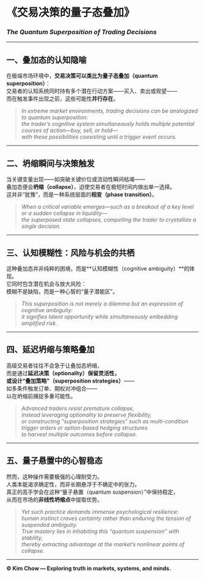 # 《交易决策的量子态叠加》  
### *The Quantum Superposition of Trading Decisions*

---

## 一、叠加态的认知隐喻 
在极端市场环境中，**交易决策可以类比为量子态叠加（quantum superposition）**：  
交易者的认知系统同时持有多个潜在行动方案——买入、卖出或观望——  
而在触发事件出现之前，这些可能性**并行存在**。  

> *In extreme market environments, trading decisions can be analogized to quantum superposition:*  
> *the trader’s cognitive system simultaneously holds multiple potential courses of action—buy, sell, or hold—*  
> *with these possibilities coexisting until a trigger event occurs.*

---

## 二、坍缩瞬间与决策触发  
当关键变量出现——如突破关键价位或流动性瞬间枯竭——  
叠加态便会**坍缩（collapse）**，迫使交易者在极短时间内做出单一选择。  
这并非“犹豫”，而是一种系统层面的**相变（phase transition）**。  

> *When a critical variable emerges—such as a breakout of a key level or a sudden collapse in liquidity—*  
> *the superposed state collapses, compelling the trader to crystallize a single decision.*

---

## 三、认知模糊性：风险与机会的共栖  
这种叠加态并非纯粹的困境，而是**认知模糊性（cognitive ambiguity）**的体现。  
它同时包含潜在机会与放大风险：  
模糊不是缺陷，而是一种心智的“量子潜能区”。  

> *This superposition is not merely a dilemma but an expression of cognitive ambiguity:*  
> *it signifies latent opportunity while simultaneously embedding amplified risk.*

---

## 四、延迟坍缩与策略叠加  
高级交易者往往不会急于让叠加态坍缩，  
而是通过**延迟决策（optionality）**保留灵活性，  
或设计**“叠加策略”（superposition strategies）**——  
如多条件触发订单、期权对冲组合——  
以在坍缩前捕捉多重可能性。  

> *Advanced traders resist premature collapse,*  
> *instead leveraging optionality to preserve flexibility,*  
> *or constructing “superposition strategies” such as multi-condition trigger orders or option-based hedging structures*  
> *to harvest multiple outcomes before collapse.*

---

## 五、量子悬置中的心智稳态  
然而，这种操作需要极强的心理耐受力。  
人类本能渴求确定性，而非长期悬浮于不确定中的张力。  
真正的高手学会在这种“量子悬置（quantum suspension）”中保持稳定，  
从而在市场的**非线性坍缩点**中提取优势。  

> *Yet such practice demands immense psychological resilience:*  
> *human instinct craves certainty rather than enduring the tension of suspended ambiguity.*  
> *True mastery lies in inhabiting this “quantum suspension” with stability,*  
> *thereby extracting advantage at the market’s nonlinear points of collapse.*

---

**© Kim Chow — Exploring truth in markets, systems, and minds.**

